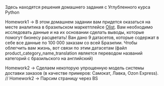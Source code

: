 Здесь находятся решения домашнего задания с Углубленного курса Python


Homework1 -> В этом домашнем задании вам придется оказаться на месте аналитика в бразильском маркетплейсе [Olist](https://olist.com/pt-br/). Вам необходимо исследовать данные и на их основании сделать выводы, которые помогут бизнесу расцветать! Ван дано 9 датасетов, которые содержат в себе все данные по 100 000 заказам со всей Бразилии. Чтобы облегчить вам жизнь, вот связи по этим датасетам (файл product_category_name_translation является переводом названий категорий с бразильского на английский)

Homework2 -> Сделаем некоторую упрощенную модель системы доставки заказов (в качестве примеров: Самокат, Лавка, Ozon Express). //
Homework2 -> Парсим страницу через BS
